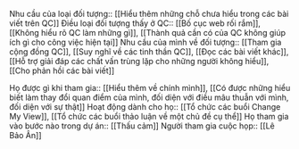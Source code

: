 
Nhu cầu của loại đối tượng:: [[Hiểu thêm những chỗ chưa hiểu trong các bài viết trên QC]]
Điều loại đối tượng thấy ở QC:: [[Bố cục web rối rắm]], [[Không hiểu rõ QC làm những gì]], [[Thành quả cần có của QC không giúp ích gì cho công việc hiện tại]]
Nhu cầu của mình về đối tượng:: [[Tham gia cộng đồng QC]], [[Suy nghĩ về các tinh thần QC]], [[Đọc các bài viết khác]], [[Hỗ trợ giải đáp các chất vấn trùng lặp cho những người không hiểu]], [[Cho phản hồi các bài viết]]

Họ được gì khi tham gia:: [[Hiểu thêm về chính mình]], [[Có được những hiểu biết làm thay đổi quan điểm của mình, đối diện với điều mâu thuẫn với mình, đối diện với sự thật]]
Hoạt động dành cho họ:: [[Tổ chức các buổi Change My View]], [[Tổ chức các buổi thảo luận về một chủ đề cụ thể]]
Họ tham gia vào bước nào trong dự án:: [[Thấu cảm]]
Người tham gia cuộc họp:: [[Lê Bảo Ân]]
